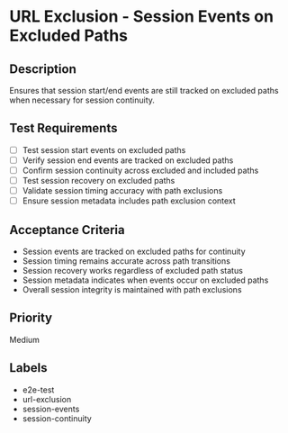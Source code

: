 # URL Exclusion - Session Events on Excluded Paths

## Description
Ensures that session start/end events are still tracked on excluded paths when necessary for session continuity.

## Test Requirements
- [ ] Test session start events on excluded paths
- [ ] Verify session end events are tracked on excluded paths
- [ ] Confirm session continuity across excluded and included paths
- [ ] Test session recovery on excluded paths
- [ ] Validate session timing accuracy with path exclusions
- [ ] Ensure session metadata includes path exclusion context

## Acceptance Criteria
- Session events are tracked on excluded paths for continuity
- Session timing remains accurate across path transitions
- Session recovery works regardless of excluded path status
- Session metadata indicates when events occur on excluded paths
- Overall session integrity is maintained with path exclusions

## Priority
Medium

## Labels
- e2e-test
- url-exclusion
- session-events
- session-continuity